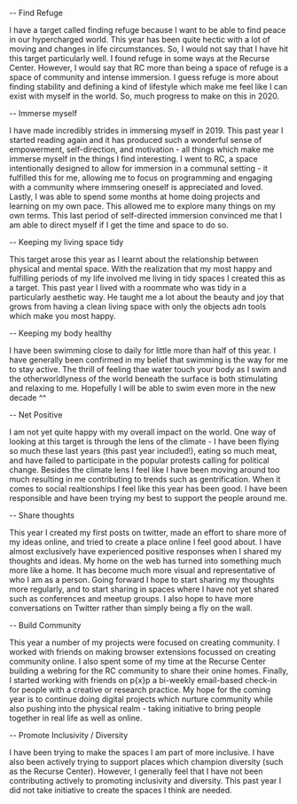 -- Find Refuge

I have a target called finding refuge because I want to be able to find peace in our hypercharged world. This year has been quite hectic with a lot of moving and changes in life circumstances. So, I would not say that I have hit this target particularly well. I found refuge in some ways at the Recurse Center. However, I would say that RC more than being a space of refuge is a space of community and intense immersion. I guess refuge is more about finding stability and defining a kind of lifestyle which make me feel like I can exist with myself in the world. So, much progress to make on this in 2020.

-- Immerse myself

I have made incredibly strides in immersing myself in 2019. This past year I started reading again and it has produced such a wonderful sense of empowerment, self-direction, and motivation - all things which make me immerse myself in the things I find interesting. I went to RC, a space intentionally designed to allow for immersion in a communal setting - it fulfilled this for me, allowing me to focus on programming and engaging with a community where immsering oneself is appreciated and loved. Lastly, I was able to spend some months at home doing projects and learning on my own pace. This allowed me to explore many things on my own terms. This last period of self-directed immersion convinced me that I am able to direct myself if I get the time and space to do so.

-- Keeping my living space tidy

This target arose this year as I learnt about the relationship between physical and mental space. With the realization that my most happy and fulfilling periods of my life involved me living in tidy spaces I created this as a target. This past year I lived with a roommate who was tidy in a particularly aesthetic way. He taught me a lot about the beauty and joy that grows from having a clean living space with only the objects adn tools which make you most happy.

-- Keeping my body healthy

I have been swimming close to daily for little more than half of this year. I have generally been confirmed in my belief that swimming is the way for me to stay active. The thrill of feeling thae water touch your body as I swim and the otherworldlyness of the world beneath the surface is both stimulating and relaxing to me. Hopefully I will be able to swim even more in the new decade ^^

-- Net Positive

I am not yet quite happy with my overall impact on the world. One way of looking at this target is through the lens of the climate - I have been flying so much these last years (this past year included!), eating so much meat, and have failed to participate in the popular protests calling for political change. Besides the climate lens I feel like I have been moving around too much resulting in me contributing to trends such as gentrification. When it comes to social realtionships I feel like this year has been good. I have been responsible and have been trying my best to support the people around me.

-- Share thoughts

This year I created my first posts on twitter, made an effort to share more of my ideas online, and tried to create a place online I feel good about. I have almost exclusively have experienced positive responses when I shared my thoughts and ideas. My home on the web has turned into something much more like a home. It has become much more visual and representative of who I am as a person. Going forward I hope to start sharing my thoughts more regularly, and to start sharing in spaces where I have not yet shared such as conferences and meetup groups. I also hope to have more conversations on Twitter rather than simply being a fly on the wall.

-- Build Community

This year a number of my projects were focused on creating community. I worked with friends on making browser extensions focussed on creating community online. I also spent some of my time at the Recurse Center building a webring for the RC community to share their onine homes. Finally, I started working with friends on p{x}p a bi-weekly email-based check-in for people with a creative or research practice. My hope for the coming year is to continue doing digital projects which nurture community while also pushing into the physical realm - taking initiative to bring people together in real life as well as online.

-- Promote Inclusivity / Diversity

I have been trying to make the spaces I am part of more inclusive. I have also been actively trying to support places which champion diversity (such as the Recurse Center). However, I generally feel that I have not been contributing actively to promoting inclusivity and diversity. This past year I did not take initiative to create the spaces I think are needed.
